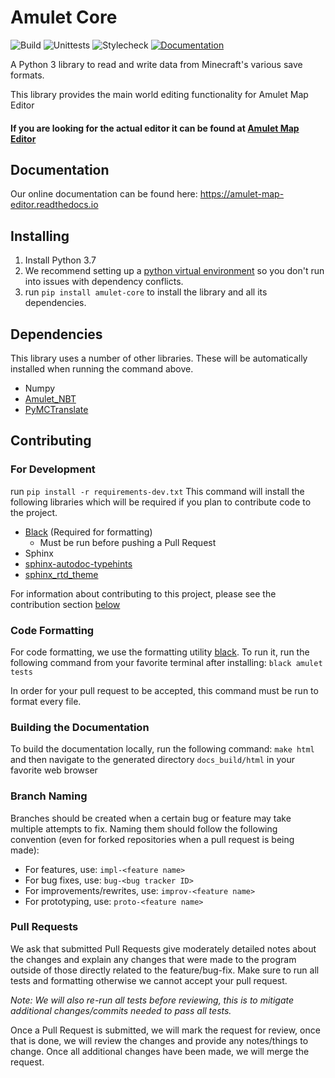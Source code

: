 # Amulet Core

![Build](https://github.com/Amulet-Team/Amulet-Core/workflows/Build/badge.svg)
![Unittests](https://github.com/Amulet-Team/Amulet-Core/workflows/Unittests/badge.svg?event=push)
![Stylecheck](https://github.com/Amulet-Team/Amulet-Core/workflows/Stylecheck/badge.svg?event=push)
[![Documentation](https://readthedocs.org/projects/amulet-core/badge)](https://amulet-core.readthedocs.io)

A Python 3 library to read and write data from Minecraft's various save formats.

This library provides the main world editing functionality for Amulet Map Editor

#### If you are looking for the actual editor it can be found at [Amulet Map Editor](https://github.com/Amulet-Team/Amulet-Map-Editor)


## Documentation

Our online documentation can be found here: https://amulet-map-editor.readthedocs.io

## Installing
1) Install Python 3.7
2) We recommend setting up a [python virtual environment](https://docs.python.org/3/tutorial/venv.html) so you don't run into issues with dependency conflicts.
3) run `pip install amulet-core` to install the library and all its dependencies.

## Dependencies

This library uses a number of other libraries. These will be automatically installed when running the command above.
- Numpy
- [Amulet_NBT](https://github.com/Amulet-Team/Amulet-NBT)
- [PyMCTranslate](https://github.com/gentlegiantJGC/PyMCTranslate)

## Contributing

### For Development
run `pip install -r requirements-dev.txt`
This command will install the following libraries which will be required if you plan to contribute code to the project.
- [Black](https://github.com/ambv/black) (Required for formatting)
  - Must be run before pushing a Pull Request
- Sphinx
- [sphinx-autodoc-typehints](https://github.com/agronholm/sphinx-autodoc-typehints)
- [sphinx_rtd_theme](https://github.com/rtfd/sphinx_rtd_theme)

For information about contributing to this project, please see the contribution section [below](#contributing)

### Code Formatting
For code formatting, we use the formatting utility [black](https://github.com/psf/black). 
To run it, run the following command from your favorite terminal after installing: `black amulet tests`

In order for your pull request to be accepted, this command must be run to format every file.

### Building the Documentation
To build the documentation locally, run the following command: `make html` and then navigate to the
generated directory `docs_build/html` in your favorite web browser

### Branch Naming
Branches should be created when a certain bug or feature may take multiple attempts to fix. Naming
them should follow the following convention (even for forked repositories when a pull request is being made):

* For features, use: `impl-<feature name>`
* For bug fixes, use: `bug-<bug tracker ID>`
* For improvements/rewrites, use: `improv-<feature name>`
* For prototyping, use: `proto-<feature name>`

### Pull Requests
We ask that submitted Pull Requests give moderately detailed notes about the changes and explain 
any changes that were made to the program outside of those directly related to the feature/bug-fix.
Make sure to run all tests and formatting otherwise we cannot accept your pull request.

_Note: We will also re-run all tests before reviewing, this is to mitigate additional changes/commits
needed to pass all tests._

Once a Pull Request is submitted, we will mark the request for review, once that is done, we will
review the changes and provide any notes/things to change. Once all additional changes have been made,
we will merge the request.
